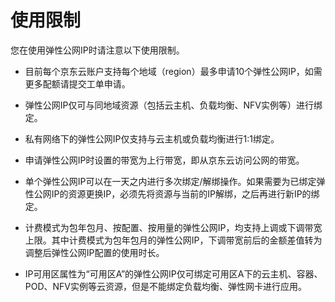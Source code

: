 # 使用限制

您在使用弹性公网IP时请注意以下使用限制。

- 目前每个京东云账户支持每个地域（region）最多申请10个弹性公网IP，如需更多配额请提交工单申请。

- 弹性公网IP仅可与同地域资源（包括云主机、负载均衡、NFV实例等）进行绑定。

- 私有网络下的弹性公网IP仅支持与云主机或负载均衡进行1:1绑定。

- 申请弹性公网IP时设置的带宽为上行带宽，即从京东云访问公网的带宽。

- 单个弹性公网IP可以在一天之内进行多次绑定/解绑操作。如果需要为已绑定弹性公网IP的资源更换IP，必须先将资源与当前的IP解绑，之后再进行新IP的绑定。

- 计费模式为包年包月、按配置、按用量的弹性公网IP，均支持上调或下调带宽上限。其中计费模式为包年包月的弹性公网IP，下调带宽前后的金额差值转为调整后弹性公网IP配置的使用时长。

- IP可用区属性为“可用区A”的弹性公网IP仅可绑定可用区A下的云主机、容器、POD、NFV实例等云资源，但是不能绑定负载均衡、弹性网卡进行应用。

